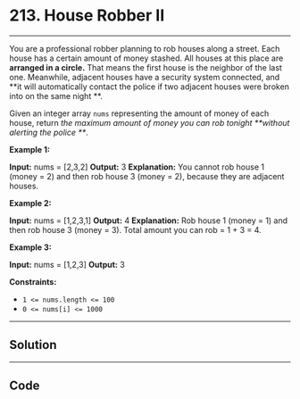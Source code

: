 # 213. House Robber II

---

You are a professional robber planning to rob houses along a street. Each house has a certain amount of money stashed. All houses at this place are **arranged in a circle.** That means the first house is the neighbor of the last one. Meanwhile, adjacent houses have a security system connected, and **it will automatically contact the police if two adjacent houses were broken into on the same night **.

Given an integer array `nums` representing the amount of money of each house, return _the maximum amount of money you can rob tonight **without alerting the police **_.

 

**Example 1:**


**Input:** nums = [2,3,2]
**Output:** 3
**Explanation:** You cannot rob house 1 (money = 2) and then rob house 3 (money = 2), because they are adjacent houses.


**Example 2:**


**Input:** nums = [1,2,3,1]
**Output:** 4
**Explanation:** Rob house 1 (money = 1) and then rob house 3 (money = 3).
Total amount you can rob = 1 + 3 = 4.


**Example 3:**


**Input:** nums = [1,2,3]
**Output:** 3


 

**Constraints:**

  * `1 <= nums.length <= 100`
  * `0 <= nums[i] <= 1000`

---

## Solution



---

## Code
```python


```